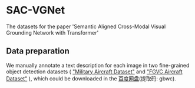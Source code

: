 # SAC-VGNet

The datasets for the paper 'Semantic Aligned Cross-Modal Visual Grounding Network with Transformer'



## Data preparation

We manually annotate a text description for each image in two fine-grained object detection datasets ( ["Military Aircraft Dataset"](https://www.kaggle.com/datasets/a2015003713/militaryaircraftdetectiondataset) and ["FGVC Aircraft Dataset"](https://www.robots.ox.ac.uk/~vgg/data/fgvc-aircraft/) ), which could be downloaded in the [百度网盘](https://pan.baidu.com/s/1q2U6t9IjBkeOHldiN_piSg)(提取码: gbwc).
